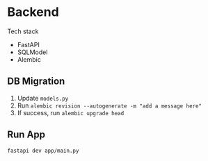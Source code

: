 # Backend

Tech stack

- FastAPI
- SQLModel
- Alembic

## DB Migration

1. Update `models.py`
2. Run `alembic revision --autogenerate -m "add a message here"`
3. If success, run `alembic upgrade head`

## Run App

`fastapi dev app/main.py`
